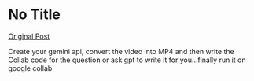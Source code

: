 # No Title

[Original Post](https://discourse.onlinedegree.iitm.ac.in/t/166576/68)

<p>Create your gemini api, convert the video into MP4 and then write the Collab code for the question or ask gpt to write it for you…finally run it on google collab</p>